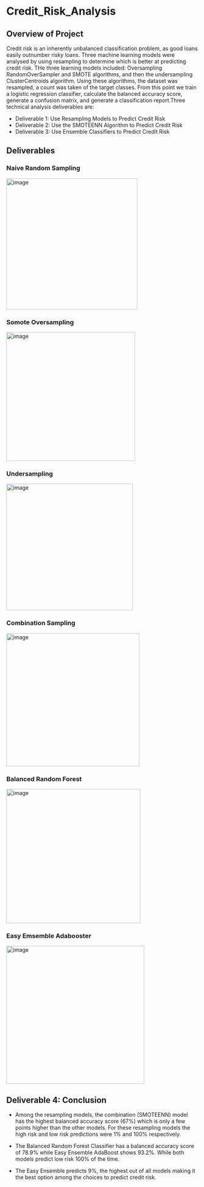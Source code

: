 # Credit_Risk_Analysis

## Overview of Project
Credit risk is an inherently unbalanced classification problem, as good loans easily outnumber risky loans. Three machine learning models were analysed by using resampling to determine which is better at predicting credit risk. THe three learning models included: Oversampling RandomOverSampler and SMOTE algorithms, and then the undersampling ClusterCentroids algorithm. Using these algorithms, the dataset was resampled, a count was taken of the target classes. From this point we train a logistic regression classifier, calculate the balanced accuracy score, generate a confusion matrix, and generate a classification report.Three technical analysis deliverables are:

* Deliverable 1: Use Resampling Models to Predict Credit Risk
* Deliverable 2: Use the SMOTEENN Algorithm to Predict Credit Risk
* Deliverable 3: Use Ensemble Classifiers to Predict Credit Risk

## Deliverables

### Naive Random Sampling

<img width="344" alt="image" src="https://user-images.githubusercontent.com/95591222/163688283-94ed36e9-d83f-4023-9ea5-f4f9a5150310.png">

### Somote Oversampling

<img width="338" alt="image" src="https://user-images.githubusercontent.com/95591222/163688319-81879a07-d76d-44d9-92b5-d9f05cf52b6b.png">

### Undersampling

<img width="332" alt="image" src="https://user-images.githubusercontent.com/95591222/163688376-e5097d31-9250-4684-96e6-2a9fca77ca65.png">


### Combination Sampling

<img width="349" alt="image" src="https://user-images.githubusercontent.com/95591222/163688390-e46df2ec-af25-4382-b16a-3ada4c22500a.png">

### Balanced Random Forest

<img width="352" alt="image" src="https://user-images.githubusercontent.com/95591222/163688411-11b582cb-add3-48e8-ad1b-85b3882c3a5e.png">

### Easy Emsemble Adabooster

<img width="362" alt="image" src="https://user-images.githubusercontent.com/95591222/163688425-eca2af3b-ea6b-400a-b727-bcf7e883d4da.png">


## Deliverable 4: Conclusion

* Among the resampling models, the combination (SMOTEENN) model has the highest balanced accuracy score (67%) which is only a few points higher than the other models. For these resampling models the high risk and low risk predictions were 1% and 100% respectively.

* The Balanced Random Forest Classifier has a balanced accuracy score of 78.9% while Easy Ensemble AdaBoost shows 93.2%. While both models predict low risk 100% of the time.

* The Easy Ensemble predicts 9%, the highest out of all models making it the best option among the choices to predict credit risk.



